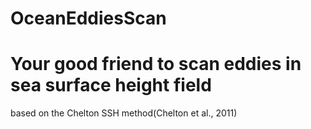 # OceanEddiesScan
# Your good friend to scan eddies in sea surface height field
based on the Chelton SSH method(Chelton et al., 2011)
